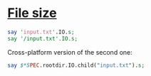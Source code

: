 [1]: https://rosettacode.org/wiki/File_size

# [File size][1]

```perl
say 'input.txt'.IO.s;
say '/input.txt'.IO.s;
```


Cross-platform version of the second one:

```perl
say $*SPEC.rootdir.IO.child("input.txt").s;
```